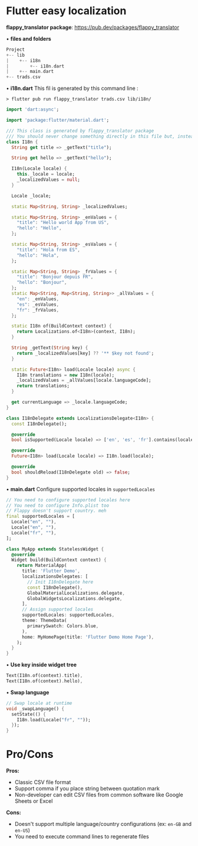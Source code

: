 Flutter easy localization
===============

**flappy_translator package**: https://pub.dev/packages/flappy_translator

• **files and folders**
```dart
Project
+-- lib
|    +-- i18n   
|        +-- i18n.dart
|    +-- main.dart
+-- trads.csv

```
• **i18n.dart**
This fil is generated by this command line : 
```shell
> flutter pub run flappy_translator trads.csv lib/i18n/
```
```dart
import 'dart:async';

import 'package:flutter/material.dart';

/// This class is generated by flappy_translator package
/// You should never change something directly in this file but, instead, generate new file when needed with the package
class I18n {
  String get title => _getText("title");

  String get hello => _getText("hello");

  I18n(Locale locale) {
    this._locale = locale;
    _localizedValues = null;
  }

  Locale _locale;

  static Map<String, String> _localizedValues;

  static Map<String, String> _enValues = {
    "title": "Hello world App from US",
    "hello": "Hello",
  };

  static Map<String, String> _esValues = {
    "title": "Hola from ES",
    "hello": "Hola",
  };

  static Map<String, String> _frValues = {
    "title": "Bonjour depuis FR",
    "hello": "Bonjour",
  };
  static Map<String, Map<String, String>> _allValues = {
    "en": _enValues,
    "es": _esValues,
    "fr": _frValues,
  };

  static I18n of(BuildContext context) {
    return Localizations.of<I18n>(context, I18n);
  }

  String _getText(String key) {
    return _localizedValues[key] ?? '** $key not found';
  }

  static Future<I18n> load(Locale locale) async {
    I18n translations = new I18n(locale);
    _localizedValues = _allValues[locale.languageCode];
    return translations;
  }

  get currentLanguage => _locale.languageCode;
}

class I18nDelegate extends LocalizationsDelegate<I18n> {
  const I18nDelegate();

  @override
  bool isSupported(Locale locale) => ['en', 'es', 'fr'].contains(locale.languageCode);

  @override
  Future<I18n> load(Locale locale) => I18n.load(locale);

  @override
  bool shouldReload(I18nDelegate old) => false;
}
```

• **main.dart**
Configure supported locales in `supportedLocales`
```dart
// You need to configure supported locales here
// You need to configure Info.plist too
// Flappy doesn't support country. meh
final supportedLocales = [
  Locale("en", ""),
  Locale("en", ""),
  Locale("fr", ""),
];
```

```dart
class MyApp extends StatelessWidget {
  @override
  Widget build(BuildContext context) {
    return MaterialApp(
      title: 'Flutter Demo',
      localizationsDelegates: [
        // Init I18nDelegate here
        const I18nDelegate(),
        GlobalMaterialLocalizations.delegate,
        GlobalWidgetsLocalizations.delegate,
      ],
      // Assign supported locales
      supportedLocales: supportedLocales,
      theme: ThemeData(
        primarySwatch: Colors.blue,
      ),
      home: MyHomePage(title: 'Flutter Demo Home Page'),
    );
  }
}
```

• **Use key inside widget tree** 
```dart
Text(I18n.of(context).title),
Text(I18n.of(context).hello),
```

• **Swap language** 
```dart
// Swap locale at runtime
void _swapLanguage() {
  setState(() {
    I18n.load(Locale("fr", ""));
  });
}
```

Pro/Cons
===============
**Pros:**
- Classic CSV file format
- Support comma if you place string between quotation mark
- Non-developer can edit CSV files from common software like Google Sheets or Excel

**Cons:** 
- Doesn't support multiple language/country configurations (ex: `en-GB` and `en-US`)
- You need to execute command lines to regenerate files
